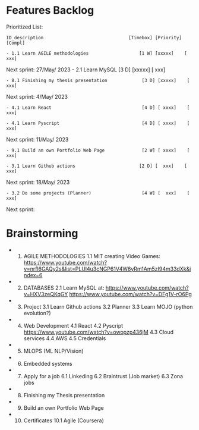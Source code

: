 # Features Backlog
Prioritized List:

    ID_description                                [Timebox] [Priority] [Compl]
    
    - 1.1 Learn AGILE methodologies                   [1 W] [xxxxx]    [  xxx]
    
Next sprint: 27/May/ 2023
    - 2.1 Learn MySQL                                 [3 D] [xxxxx]    [  xxx]
    
    - 8.1 Finishing my thesis presentation             [3 D] [xxxxx]    [  xxx]
    
Next sprint: 4/May/ 2023    

    - 4.1 Learn React                                  [4 D] [ xxxx]    [  xxx]
    
    - 4.1 Learn Pyscript                               [4 D] [ xxxx]    [  xxx]
    
Next sprint: 11/May/ 2023

    - 9.1 Build an own Portfolio Web Page              [2 W] [ xxxx]    [  xxx]
    
    - 3.1 Learn Github actions                        [2 D] [  xxx]    [  xxx]
    
Next sprint: 18/May/ 2023    

    - 3.2 Do some projects (Planner)                   [4 W] [  xxx]    [  xxx]
    
Next sprint:     
    
# Brainstorming
- 1. AGILE METHODOLOGIES
     1.1 MIT creating Video Games: https://www.youtube.com/watch?v=nrfl6GAQy2s&list=PLUl4u3cNGP61V4W6yRm1Am5zI94m33dXk&index=6
- 2. DATABASES
     2.1 Learn MySQL at: 
         https://www.youtube.com/watch?v=HXV3zeQKqGY
         https://www.youtube.com/watch?v=DFg1V-rO6Pg
- 3. Project
      3.1 Learn Github actions
      3.2 Planner
      3.3 Learn MOJO (python evolution?)
- 4. Web Development
      4.1 React
      4.2 Pyscript
          https://www.youtube.com/watch?v=owopzp436jM
      4.3 Cloud services
      4.4 AWS
      4.5 Credentials
- 5. MLOPS (ML NLP/Vision)
- 6. Embedded systems
- 7. Apply for a job
    6.1 Linkeding
    6.2 Braintrust (Job market)
    6.3 Zona jobs
- 8. Finishing my Thesis presentation
- 9. Build an own Portfolio Web Page
- 10. Certificates
    10.1 Agile (Coursera)
